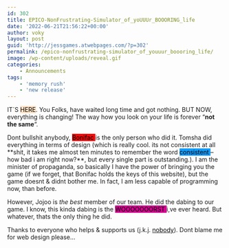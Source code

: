```yaml
---
id: 302
title: EPICO-NonFrustrating-Simulator_of_yoUUUr_BOOORING_life
date: '2022-06-21T21:56:22+00:00'
author: voky
layout: post
guid: 'http://jessgames.atwebpages.com/?p=302'
permalink: /epico-nonfrustrating-simulator_of_youuur_boooring_life/
image: /wp-content/uploads/reveal.gif
categories:
    - Announcements
tags:
    - 'memory rush'
    - 'new release'
---
```


IT´S <mark class="has-inline-color" style="background-color: #ffe2c7;">HERE</mark>. You Folks, have waited long time and got nothing. BUT NOW, everything is changing! The way how you look on your life is forever “**not the same**“.

Dont bullshit anybody, <mark class="has-inline-color" style="background-color: #f00808;">Bonifac </mark>is the only person who did it. Tomsha did everything in terms of design (which is really cool. its not consistent at all \*\*shit, it takes me almost ten minutes to remember the word <mark class="has-inline-color" style="background-color: #139cfb;">consistent </mark>– how bad i am right now?\*\*, but every single part is outstanding.). I am the minister of propaganda, so basically I have the power of bringing you the game (if we forget, that Bonifac holds the keys of this website), but the game doesnt &amp; didnt bother me. In fact, I am less capable of programming now, than before.

However, Jojoo is *the best* member of our team. He did the dabing to our game. I know, this kinda dabing is the <mark class="has-inline-color" style="background-color: #d30090;">WOOOOOOORST </mark>i,ve ever heard. But whatever, thats the only thing he did.

Thanks to everyone who helps &amp; supports us (j.k.j. [<mark class="has-inline-color" style="background-color: #ffffff;">nobody</mark>](http://jessgames.atwebpages.com/download/)). Dont blame me for web design please…